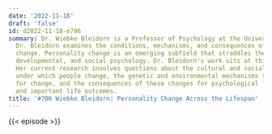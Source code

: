 ```yaml
---
date: '2022-11-18'
draft: 'false'
id: d2022-11-18-e706
summary: Dr. Wiebke Bleidorn is a Professor of Psychology at the University of Zurich.
  Dr. Bleidorn examines the conditions, mechanisms, and consequences of personality
  change. Personality change is an emerging subfield that straddles the areas of personality,
  developmental, and social psychology. Dr. Bleidorn's work sits at this intersection.
  Her current research involves questions about the cultural and social conditions
  under which people change, the genetic and environmental mechanisms that account
  for change, and the consequences of these changes for psychological functioning
  and important life outcomes.
title: '#706 Wiebke Bleidorn: Personality Change Across the Lifespan'
---
```

{{< episode >}}
